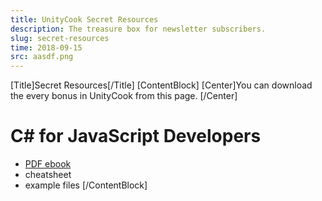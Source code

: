 ```yaml
---
title: UnityCook Secret Resources
description: The treasure box for newsletter subscribers. 
slug: secret-resources
time: 2018-09-15
src: aasdf.png
---
```

[Title]Secret Resources[/Title]
[ContentBlock]
[Center]You can download the every bonus in UnityCook from this page. [/Center]

# C# for JavaScript Developers
* [PDF ebook](/ebook/csharp-for-js-devs.pdf)
* cheatsheet
* example files
[/ContentBlock]